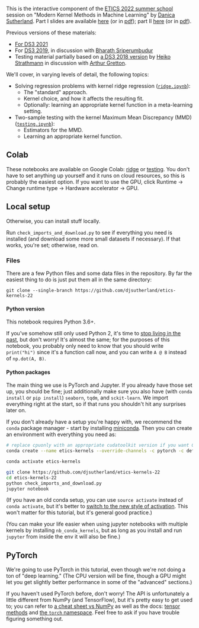 This is the interactive component of the [ETICS 2022 summer school](https://www.gdr-mascotnum.fr/etics.html) session on "Modern Kernel Methods in Machine Learning" by [Danica Sutherland](https://djsutherland.ml).
Part I slides are available [here](https://djsutherland.ml/slides/etics-22/) (or in [pdf](https://djsutherland.ml/slides/etics-22.pdf)); part II [here](https://djsutherland.ml/slides/etics-22/part2.html) (or in [pdf](https://djsutherland.ml/slides/etics-22-2.pdf)).

Previous versions of these materials:

- [For DS3 2021](https://github.com/djsutherland/ds3-kernels-21/)
- For [DS3 2019](https://github.com/djsutherland/ds3-kernels/), in discussion with [Bharath Sriperumbudur](http://personal.psu.edu/bks18/)
- Testing material partially based on [a DS3 2018 version](https://github.com/karlnapf/ds3_kernel_testing) by [Heiko Strathmann](http://herrstrathmann.de/) in discussion with [Arthur Gretton](http://www.gatsby.ucl.ac.uk/~gretton/).

We'll cover, in varying levels of detail, the following topics:

- Solving regression problems with kernel ridge regression ([`ridge.ipynb`](ridge.ipynb)):
  - The "standard" approach.
  - Kernel choice, and how it affects the resulting fit.
  - Optionally: learning an appropriate kernel function in a meta-learning setting.
- Two-sample testing with the kernel Maximum Mean Discrepancy (MMD) ([`testing.ipynb`](testing.ipynb)):
  - Estimators for the MMD.
  - Learning an appropriate kernel function.

## Colab

These notebooks are available on Google Colab: [ridge](https://colab.research.google.com/github/djsutherland/etics-kernels-22/blob/built/ridge.ipynb) or [testing](https://colab.research.google.com/github/djsutherland/etics-kernels-22/blob/built/testing.ipynb). You don't have to set anything up yourself and it runs on cloud resources, so this is probably the easiest option. If you want to use the GPU, click Runtime -> Change runtime type -> Hardware accelerator -> GPU.

## Local setup

Otherwise, you can install stuff locally.

Run `check_imports_and_download.py` to see if everything you need is installed (and download some more small datasets if necessary). If that works, you're set; otherwise, read on.


### Files
There are a few Python files and some data files in the repository. By far the easiest thing to do is just put them all in the same directory:

```
git clone --single-branch https://github.com/djsutherland/etics-kernels-22
```

#### Python version
This notebook requires Python 3.6+.

If you've somehow still only used Python 2, it's time to [stop living in the past](https://python3statement.org/), but don't worry! It's almost the same; for the purposes of this notebook, you probably only need to know that you should write `print("hi")` since it's a function call now, and you can write `A @ B` instead of `np.dot(A, B)`.

#### Python packages

The main thing we use is PyTorch and Jupyter. If you already have those set up, you should be fine; just additionally make sure you also have (with `conda install` or `pip install`) `seaborn`, `tqdm`, and `sckit-learn`. We import everything right at the start, so if that runs you shouldn't hit any surprises later on.

If you don't already have a setup you're happy with, we recommend the `conda` package manager - start by installing [miniconda](https://docs.conda.io/en/latest/miniconda.html). Then you can create an environment with everything you need as:

```bash
# replace cpuonly with an appropriate cudatoolkit version if you want GPU support
conda create --name etics-kernels --override-channels -c pytorch -c defaults --strict-channel-priority python=3 notebook ipywidgets numpy scipy scikit-learn matplotlib seaborn tqdm pytorch torchvision cpuonly

conda activate etics-kernels

git clone https://github.com/djsutherland/etics-kernels-22
cd etics-kernels-22
python check_imports_and_download.py
jupyter notebook
```

(If you have an old conda setup, you can use `source activate` instead of `conda activate`, but it's better to [switch to the new style of activation](https://conda.io/projects/conda/en/latest/release-notes.html#recommended-change-to-enable-conda-in-your-shell). This won't matter for this tutorial, but it's general good practice.)

(You can make your life easier when using jupyter notebooks with multiple kernels by installing `nb_conda_kernels`, but as long as you install and run `jupyter` from inside the env it will also be fine.)


## PyTorch

We're going to use PyTorch in this tutorial, even though we're not doing a ton of "deep learning." (The CPU version will be fine, though a GPU might let you get slightly better performance in some of the "advanced" sections.)

If you haven't used PyTorch before, don't worry! The API is unfortunately a little different from NumPy (and TensorFlow), but it's pretty easy to get used to; you can refer to [a cheat sheet vs NumPy](https://github.com/wkentaro/pytorch-for-numpy-users/blob/master/README.md) as well as the docs: [tensor methods](https://pytorch.org/docs/stable/tensors.html) and [the `torch` namespace](https://pytorch.org/docs/stable/torch.html#torch.eq). Feel free to ask if you have trouble figuring something out.
